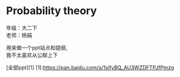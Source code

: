 # Probability theory
年级：大二下  
老师：杨娟  

用来做一个ppt站点和提纲,  
我不太喜欢从公邮上下      


[全部ppt][1]
[1]:https://pan.baidu.com/s/1sifyBQ_AU3WZDFTPJfPmzg

